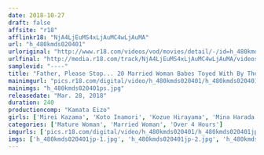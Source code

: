 ```yaml
---
date: 2018-10-27
draft: false
affsite: "r18"
afflinkr18: "NjA4LjEuMS4xLjAuMC4wLjAuMA"
url: "h_480kmds020401"
urloriginal: "http://www.r18.com/videos/vod/movies/detail/-/id=h_480kmds020401"
urlfinal: "http://media.r18.com/track/NjA4LjEuMS4xLjAuMC4wLjAuMA/videos/vod/movies/detail/-/id=h_480kmds020401"
samplevid: "----"
title: "Father, Please Stop... 20 Married Woman Babes Toyed With By Their Father-In-Laws 240 Minutes"
mainimgurl: "pics.r18.com/digital/video/h_480kmds020401/h_480kmds020401ps.jpg"
mainimgs: "h_480kmds020401ps.jpg"
releasedate: "Mar. 28, 2018"
duration: 240
productioncomp: "Kamata Eizo"
girls: ['Mirei Kazama', 'Koto Inamori', 'Kozue Hirayama', 'Mina Harada']
categories: ['Mature Woman', 'Married Woman', 'Over 4 Hours']
imgurls: ['pics.r18.com/digital/video/h_480kmds020401/h_480kmds020401jp-1.jpg', 'pics.r18.com/digital/video/h_480kmds020401/h_480kmds020401jp-2.jpg', 'pics.r18.com/digital/video/h_480kmds020401/h_480kmds020401jp-3.jpg', 'pics.r18.com/digital/video/h_480kmds020401/h_480kmds020401jp-4.jpg', 'pics.r18.com/digital/video/h_480kmds020401/h_480kmds020401jp-5.jpg', 'pics.r18.com/digital/video/h_480kmds020401/h_480kmds020401jp-6.jpg', 'pics.r18.com/digital/video/h_480kmds020401/h_480kmds020401jp-7.jpg', 'pics.r18.com/digital/video/h_480kmds020401/h_480kmds020401jp-8.jpg', 'pics.r18.com/digital/video/h_480kmds020401/h_480kmds020401jp-9.jpg', 'pics.r18.com/digital/video/h_480kmds020401/h_480kmds020401jp-10.jpg', 'pics.r18.com/digital/video/h_480kmds020401/h_480kmds020401jp-11.jpg', 'pics.r18.com/digital/video/h_480kmds020401/h_480kmds020401jp-12.jpg', 'pics.r18.com/digital/video/h_480kmds020401/h_480kmds020401jp-13.jpg', 'pics.r18.com/digital/video/h_480kmds020401/h_480kmds020401jp-14.jpg', 'pics.r18.com/digital/video/h_480kmds020401/h_480kmds020401jp-15.jpg', 'pics.r18.com/digital/video/h_480kmds020401/h_480kmds020401jp-16.jpg', 'pics.r18.com/digital/video/h_480kmds020401/h_480kmds020401jp-17.jpg', 'pics.r18.com/digital/video/h_480kmds020401/h_480kmds020401jp-18.jpg', 'pics.r18.com/digital/video/h_480kmds020401/h_480kmds020401jp-19.jpg', 'pics.r18.com/digital/video/h_480kmds020401/h_480kmds020401jp-20.jpg']
imgs: ['h_480kmds020401jp-1.jpg', 'h_480kmds020401jp-2.jpg', 'h_480kmds020401jp-3.jpg', 'h_480kmds020401jp-4.jpg', 'h_480kmds020401jp-5.jpg', 'h_480kmds020401jp-6.jpg', 'h_480kmds020401jp-7.jpg', 'h_480kmds020401jp-8.jpg', 'h_480kmds020401jp-9.jpg', 'h_480kmds020401jp-10.jpg', 'h_480kmds020401jp-11.jpg', 'h_480kmds020401jp-12.jpg', 'h_480kmds020401jp-13.jpg', 'h_480kmds020401jp-14.jpg', 'h_480kmds020401jp-15.jpg', 'h_480kmds020401jp-16.jpg', 'h_480kmds020401jp-17.jpg', 'h_480kmds020401jp-18.jpg', 'h_480kmds020401jp-19.jpg', 'h_480kmds020401jp-20.jpg']
---
```

